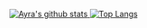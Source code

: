 [![Ayra's github stats](https://github-readme-stats.vercel.app/api?username=imDivu&count_private=true&show_icons=true&hide_border=true) ![Top Langs](https://github-readme-stats.vercel.app/api/top-langs/?username=imDivu&langs_count=8&layout=compact&hide_border=true)](https://github.com/imDivu)


